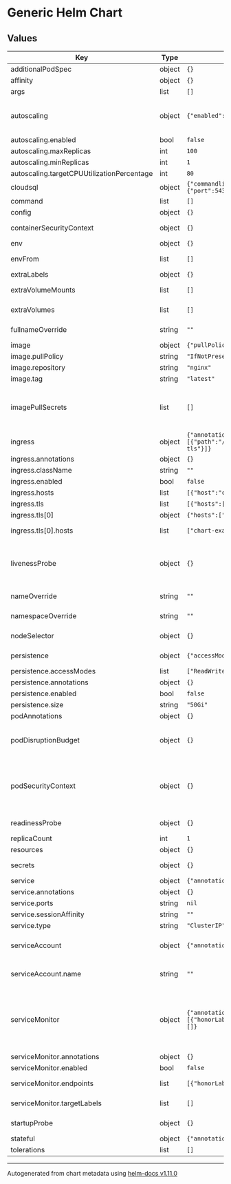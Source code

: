 <!--
DO NOT EDIT README.md manually!
We're using [helm-docs](https://github.com/norwoodj/helm-docs) to render values of the chart.
If you updated values.yaml file make sure to render a new README.md locally before submitting a Pull Request.

If you're using [pre-commit](https://pre-commit.com/) make sure to install the hooks first:
```
pre-commit install
```
REAMDE.md will be updating automatically after that.

Otherwise, you should install helm-docs and manually update README.md. Navigate to repository root and run:
`helm-docs --chart-search-root=charts/common --template-files=README.md.gotmpl`

You may encounter `files were modified by this hook` error after updating README.md.gotmpl file when using pre-commit.
This is intended behaviour. Make sure to run `git add -A` once again to stage changes in the auto-updated REAMDE.md
-->

# Generic Helm Chart

## Values

| Key | Type | Default | Description |
|-----|------|---------|-------------|
| additionalPodSpec | object | `{}` | Additional Pod Spec |
| affinity | object | `{}` | Assign custom affinity rules |
| args | list | `[]` | Override default container args |
| autoscaling | object | `{"enabled":false,"maxReplicas":100,"minReplicas":1,"targetCPUUtilizationPercentage":80}` | Autoscaling should be enabled for statefulsets ref: https://kubernetes.io/docs/tasks/run-application/horizontal-pod-autoscale/ |
| autoscaling.enabled | bool | `false` | Enable autoscaling |
| autoscaling.maxReplicas | int | `100` | Maximum number of pods |
| autoscaling.minReplicas | int | `1` | Minimum number of pods |
| autoscaling.targetCPUUtilizationPercentage | int | `80` | Target CPU utilization percentage |
| cloudsql | object | `{"commandline":{"args":"-instances=gcp-project-id:zone:instance-name=tcp:0.0.0.0:5432"},"enabled":false,"service":{"port":5432,"targetPort":5432}}` | If enabled, create cloudsql proxy resources |
| command | list | `[]` | Override default container command |
| config | object | `{}` | Creates a configmap resource |
| containerSecurityContext | object | `{}` | SecurityContext settings for the main container |
| env | object | `{}` | Environment variable to add to the pods |
| envFrom | list | `[]` | Environment variables from secrets or configmaps to add to the pods |
| extraLabels | object | `{}` | Additional common labels on resources |
| extraVolumeMounts | list | `[]` | Extra volume mounts together. Corresponds to `extraVolumes`. |
| extraVolumes | list | `[]` | Extra volumes to be added in addition to those specified under `defaultVolumes`. |
| fullnameOverride | string | `""` | Provide a name to substitute for the full names of resources |
| image | object | `{"pullPolicy":"IfNotPresent","repository":"nginx","tag":"latest"}` | Image to use for the chart |
| image.pullPolicy | string | `"IfNotPresent"` | Image pull policy |
| image.repository | string | `"nginx"` | Image repository |
| image.tag | string | `"latest"` | Image tag |
| imagePullSecrets | list | `[]` | Reference to one or more secrets to be used when pulling images ref: https://kubernetes.io/docs/tasks/configure-pod-container/pull-image-private-registry/ |
| ingress | object | `{"annotations":{},"className":"","enabled":false,"hosts":[{"host":"chart-example.local","paths":[{"path":"/","pathType":"ImplementationSpecific"}]}],"tls":[{"hosts":["chart-example.local"],"secretName":"chart-example-tls"}]}` | Creates an ingress resource |
| ingress.annotations | object | `{}` | Annotations to add to the Ingress |
| ingress.className | string | `""` | Ingress class name |
| ingress.enabled | bool | `false` | Enable creation of Ingress |
| ingress.hosts | list | `[{"host":"chart-example.local","paths":[{"path":"/","pathType":"ImplementationSpecific"}]}]` | A list of hosts for the Ingress |
| ingress.tls | list | `[{"hosts":["chart-example.local"],"secretName":"chart-example-tls"}]` | Ingress TLS configuration |
| ingress.tls[0] | object | `{"hosts":["chart-example.local"],"secretName":"chart-example-tls"}` | Secrets to use for TLS configuration |
| ingress.tls[0].hosts | list | `["chart-example.local"]` | A list of hosts for the Ingress with TLS enabled |
| livenessProbe | object | `{}` | Controller Container liveness probe configuration ref: https://kubernetes.io/docs/tasks/configure-pod-container/configure-liveness-readiness-startup-probes/ |
| nameOverride | string | `""` | Provide a name in place of node for `app:` labels |
| namespaceOverride | string | `""` | Provide a name to substitute for the full names of resources |
| nodeSelector | object | `{}` | Define which Nodes the Pods are scheduled on. |
| persistence | object | `{"accessModes":["ReadWriteOnce"],"annotations":{},"enabled":false,"size":"50Gi"}` | If enabled, creates a PVC and deploy the pod as statefulset |
| persistence.accessModes | list | `["ReadWriteOnce"]` | PVC access mode |
| persistence.annotations | object | `{}` | Annotations to add to the PVC |
| persistence.enabled | bool | `false` | Enable PVC creation |
| persistence.size | string | `"50Gi"` | PVC storage size |
| podAnnotations | object | `{}` | Annotations to add to the pod |
| podDisruptionBudget | object | `{}` | See `kubectl explain poddisruptionbudget.spec` for more ref: https://kubernetes.io/docs/tasks/run-application/configure-pdb/ |
| podSecurityContext | object | `{}` | SecurityContext holds pod-level security attributes and common container settings. This defaults to non root user with uid 1000 and gid 1000. ref: https://kubernetes.io/docs/tasks/configure-pod-container/security-context/ |
| readinessProbe | object | `{}` | Controller Container readiness probe configuration |
| replicaCount | int | `1` | Number of replicas for the pod |
| resources | object | `{}` | Resource limits & requests |
| secrets | object | `{}` | Creates a secret resource The value must be base64 encoded |
| service | object | `{"annotations":{},"ports":null,"sessionAffinity":"","type":"ClusterIP"}` | Creates a service resource |
| service.annotations | object | `{}` | Annotations to add to the Service resource |
| service.ports | string | `nil` | Ports to expose on the service |
| service.sessionAffinity | string | `""` | Session Affinitiy type |
| service.type | string | `"ClusterIP"` | Service type |
| serviceAccount | object | `{"annotations":{},"create":true,"name":""}` | Service account for the pod to use ref: https://kubernetes.io/docs/tasks/configure-pod-container/configure-service-account/ |
| serviceAccount.name | string | `""` | The name of the service account to use. If not set and create is true, a name is generated using the fullname template |
| serviceMonitor | object | `{"annotations":{},"enabled":false,"endpoints":[{"honorLabels":true,"interval":"1m","path":"/metrics","port":"http","scheme":"http","scrapeTimeout":"30s"}],"targetLabels":[]}` | If enabled, create service monitor of Prometheus-Operator ref: https://github.com/prometheus-operator/prometheus-operator/blob/main/Documentation/user-guides/getting-started.md#include-servicemonitors |
| serviceMonitor.annotations | object | `{}` | Annotations to assign to the ServiceMonitor |
| serviceMonitor.enabled | bool | `false` | Enables Service Monitor |
| serviceMonitor.endpoints | list | `[{"honorLabels":true,"interval":"1m","path":"/metrics","port":"http","scheme":"http","scrapeTimeout":"30s"}]` | List of endpoints of service which Prometheus scrapes |
| serviceMonitor.targetLabels | list | `[]` | Propagate certain service labels to Prometheus. |
| startupProbe | object | `{}` | Controller Container startup probe configuration |
| stateful | object | `{"annotations":{}}` | Annotations to add to the pod of statefulset |
| tolerations | list | `[]` | Tolerations for use with node taints |

----------------------------------------------
Autogenerated from chart metadata using [helm-docs v1.11.0](https://github.com/norwoodj/helm-docs/releases/v1.11.0)
